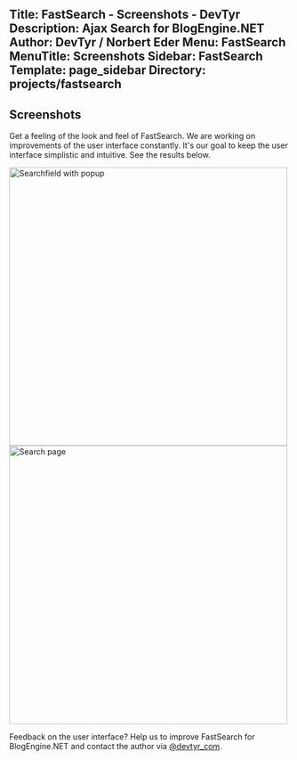 Title: FastSearch - Screenshots - DevTyr
Description: Ajax Search for BlogEngine.NET 
Author: DevTyr / Norbert Eder
Menu: FastSearch
MenuTitle: Screenshots
Sidebar: FastSearch
Template: page_sidebar
Directory: projects/fastsearch
-----

## Screenshots

Get a feeling of the look and feel of FastSearch. We are working on improvements of the user interface constantly. It's our goal to keep the user interface simplistic and intuitive. See the results below.

<div>
	<img src="/img/fsearch_001.png" width="500px" class="img-polaroid" title="Searchfield with popup"/>
	<br/>
	<img src="/img/fsearch_002.png" width="500px" class="img-polaroid" title="Search page"/>
</div>

Feedback on the user interface? Help us to improve FastSearch for BlogEngine.NET and contact the author via [@devtyr_com](https://twitter.com/devtyr_com "@devtyr_com on Twitter").
